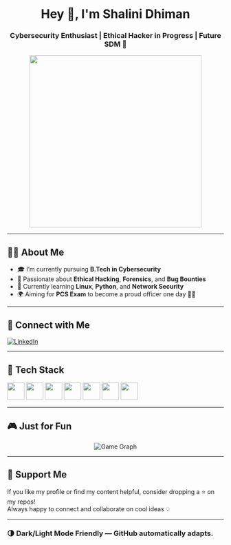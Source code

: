 <h1 align="center">Hey 👋, I'm Shalini Dhiman</h1>
<h3 align="center">Cybersecurity Enthusiast | Ethical Hacker in Progress | Future SDM 🚀</h3>

<div align="center">
  <img src="https://media.tenor.com/lOHnW4v1BF4AAAAC/anime-girl.gif" width="400"/>
</div>

---

## 🧑‍💻 About Me
- 🎓 I’m currently pursuing **B.Tech in Cybersecurity**
- 🔐 Passionate about **Ethical Hacking**, **Forensics**, and **Bug Bounties**
- 🌱 Currently learning **Linux**, **Python**, and **Network Security**
- 🌍 Aiming for **PCS Exam** to become a proud officer one day 👩‍⚖️

---

## 💼 Connect with Me

<p align="left">
  <a href="https://www.linkedin.com/in/shalini-dhiman-5b9529282" target="_blank">
    <img src="https://img.shields.io/badge/LinkedIn-blue?style=for-the-badge&logo=linkedin" alt="LinkedIn" />
  </a>
</p>

---

## 🚀 Tech Stack

<p align="left">
  <img src="https://cdn.jsdelivr.net/gh/devicons/devicon/icons/python/python-original.svg" width="40" />
  <img src="https://cdn.jsdelivr.net/gh/devicons/devicon/icons/java/java-original.svg" width="40" />
  <img src="https://cdn.jsdelivr.net/gh/devicons/devicon/icons/linux/linux-original.svg" width="40" />
  <img src="https://cdn.jsdelivr.net/gh/devicons/devicon/icons/html5/html5-original.svg" width="40" />
  <img src="https://cdn.jsdelivr.net/gh/devicons/devicon/icons/css3/css3-original.svg" width="40" />
  <img src="https://cdn.jsdelivr.net/gh/devicons/devicon/icons/mysql/mysql-original.svg" width="40" />
  <img src="https://cdn.jsdelivr.net/gh/devicons/devicon/icons/php/php-original.svg" width="40" />
</p>

---

## 🎮 Just for Fun

<p align="center">
  <img src="https://raw.githubusercontent.com/Shrey27a/Shrey27a/output/pacman-contribution-graph-dark.svg" alt="Game Graph" />
</p>

---

## 🖤 Support Me
If you like my profile or find my content helpful, consider dropping a ⭐️ on my repos!  
Always happy to connect and collaborate on cool ideas 💡

---

### 🌗 Dark/Light Mode Friendly — GitHub automatically adapts.

